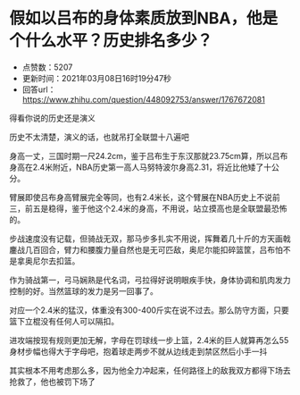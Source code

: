 # 假如以吕布的身体素质放到NBA，他是个什么水平？历史排名多少？
- 点赞数：5207
- 更新时间：2021年03月08日16时19分47秒
- 回答url：https://www.zhihu.com/question/448092753/answer/1767672081
<body>
 <p data-pid="mPVfBnOi">得看你说的历史还是演义</p>
 <p data-pid="wtMynFxf">历史不太清楚，演义的话，也就吊打全联盟十八遍吧</p>
 <p data-pid="v6yDebWc">身高一丈，三国时期一尺24.2cm，鉴于吕布生于东汉那就23.75cm算，所以吕布身高在2.4米附近，NBA历史第一高人马努特波尔身高2.31，将近比他矮了十公分。</p>
 <p data-pid="X4v01WZj">臂展即使吕布身高臂展完全等同，也有2.4米长，这个臂展在NBA历史上不说前三，前五是稳得，鉴于他这个2.4米的身高，不用说，站立摸高也是全联盟最恐怖的。</p>
 <p data-pid="132h7oKk">步战速度没有记载，但骑战无双，那马步多扎实不用说，挥舞着几十斤的方天画戟鏖战几百回合，臂力和腰腹力量自然也是无可匹敌，奥尼尔能扣碎篮筐，吕布怕不是拿奥尼尔去扣篮。</p>
 <p data-pid="Go7Kqkba">作为骑战第一，弓马娴熟是代名词，弓拉得好说明眼疾手快，身体协调和肌肉发力控制的好。当然篮球的发力是另一回事了。</p>
 <p data-pid="vA5vqxlj">对应一个2.4米的猛汉，体重没有300-400斤实在说不过去。那么防守方面，只要篮下立棍没有任何人可以隔扣。</p>
 <p data-pid="ku9yqLBi">进攻端按现有规则更加无解，字母在罚球线一步上篮，2.4米的巨人就算再怎么55身材步幅也得大于字母吧，抱着球走两步不就从边线走到禁区然后小手一抖</p>
 <p data-pid="yRdJRKxf">其实根本不用考虑那么多，因为他全力冲起来，任何路径上的敌我双方都得下场去抢救了，他也被罚下场了</p>
</body>